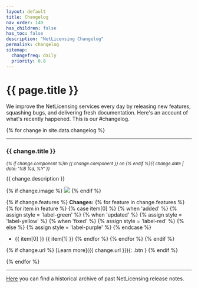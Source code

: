 ```yaml
---
layout: default
title: Changelog
nav_order: 140
has_children: false
has_toc: false
description: "NetLicensing Changelog"
permalink: changelog
sitemap:
  changefreq: daily
  priority: 0.8
---
```


{{ page.title }}
=============

We improve the NetLicensing services every day by releasing new features, squashing bugs, and delivering fresh documentation.
Here's an account of what's recently happened. This is our #changelog.

{% for change in site.data.changelog %}

---

### {{ change.title }}
<p style="font-size: smaller; font-style: italic;">{% if change.component %}In {{ change.component }} on {% endif %}{{ change.date | date: '%B %d, %Y' }}</p>
{{ change.description }}

{% if change.image %}
<img src="{{ change.image }}" />
{% endif %}

{% if change.features %}
**Changes:**
{% for feature in change.features %}
{% for item in feature %}
{% case item[0] %}
{% when 'added' %}
{% assign style = 'label-green' %}
{% when 'updated' %}
{% assign style = 'label-yellow' %}
{% when 'fixed' %}
{% assign style = 'label-red' %}
{% else %}
{% assign style = 'label-purple' %}
{% endcase %}
- <span class="label {{ style }}">{{ item[0] }}</span> {{ item[1] }}
{% endfor %}
{% endfor %}
{% endif %}

{% if change.url %}
[Learn more]({{ change.url }}){: .btn }
{% endif %}

{% endfor %}

---

[Here](release-notes) you can find a historical archive of past NetLicensing release notes.
